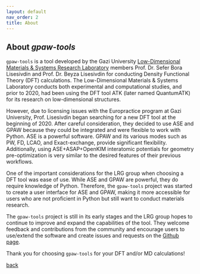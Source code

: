 ```yaml
---
layout: default
nav_order: 2
title: About
---
```


## About *gpaw-tools*

`gpaw-tools` is a tool developed by the Gazi University [Low-Dimensional Materials & Systems Research Laboratory](https://www.lrgresearch.org) members Prof. Dr. Sefer Bora Lisesivdin and Prof. Dr. Beyza Lisesivdin for conducting Density Functional Theory (DFT) calculations. The Low-Dimensional Materials & Systems Laboratory conducts both experimental and computational studies, and prior to 2020, had been using the DFT tool ATK (later named QuantumATK) for its research on low-dimensional structures.

However, due to licensing issues with the Europractice program at Gazi University, Prof. Lisesivdin began searching for a new DFT tool at the beginning of 2020. After careful consideration, they decided to use ASE and GPAW because they could be integrated and were flexible to work with Python. ASE is a powerful software. GPAW and its various modes such as PW, FD, LCAO, and Exact-exchange, provide significant flexibility. Additionally, using ASE+ASAP+OpenKIM interatomic potentials for geometry pre-optimization is very similar to the desired features of their previous workflows.

One of the important considerations for the LRG group when choosing a DFT tool was ease of use. While ASE and GPAW are powerful, they do require knowledge of Python. Therefore, the `gpaw-tools` project was started to create a user interface for ASE and GPAW, making it more accessible for users who are not proficient in Python but still want to conduct materials research.

The `gpaw-tools` project is still in its early stages and the LRG group hopes to continue to improve and expand the capabilities of the tool. They welcome feedback and contributions from the community and encourage users to use/extend the software and create issues and requests on the [Github page](https://github.com/lrgresearch/gpaw-tools).

Thank you for choosing `gpaw-tools` for your DFT and/or MD calculations!

[back](./)
